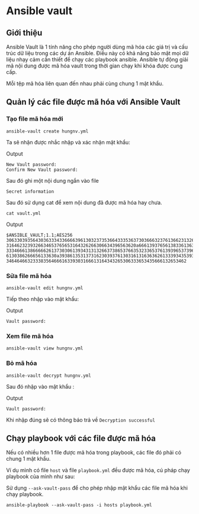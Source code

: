 # Ansible vault 

## Giới thiệu 

Ansible Vault là 1 tính năng cho phép người dùng mã hóa các giá trị và cấu trúc dữ liệu trong các dự án Ansible. Điều này có khả năng bảo mật mọi dữ liệu nhạy cảm cần thiết để chạy các playbook ansible. Ansible tự động giải mã nội dung được mã hóa vault trong thời gian chạy khi khóa được cung cấp. 

Mỗi tệp mã hóa liên quan đến nhau phải cùng chung 1 mật khẩu. 

## Quản lý các file được mã hóa với Ansible Vault 

### Tạo file mã hóa mới 

```
ansible-vault create hungnv.yml
```

Ta sẽ nhận được nhắc nhập và xác nhận mật khẩu: 

Output
```
New Vault password:
Confirm New Vault password:
```

Sau đó ghi một nội dung ngắn vào file

```
Secret information
```

Sau đó sử dụng cat để xem nội dung đã được mã hóa hay chưa. 

```
cat vault.yml
```

Output
```
$ANSIBLE_VAULT;1.1;AES256
30633039356430363334336666396130323735366433353637303666323761366231326537643732
3164623239326634653765653164326266306634396563620a666139376561383361363666303439
33346661386666626137303061393431313266373865376635323365376139396537396662636432
6130386266656133630a393861353137316230393761303161316363626133393435393063653932
34646466323338356466616339303166613164343265306333653435666132653462
```

### Sửa file mã hóa 

```
ansible-vault edit hungnv.yml
```

Tiếp theo nhập vào mật khẩu: 

Output
```
Vault password:
```

### Xem file mã hóa 

```
ansible-vault view hungnv.yml
```

### Bỏ mã hóa 

```
ansible-vault decrypt hungnv.yml
```
Sau đó nhập vào mật khẩu : 

Output
```
Vault password:
```

Khi nhập đúng sẽ có thông báo trả về `Decryption successful`

## Chạy playbook với các file được mã hóa 

Nếu có nhiều hơn 1 file được mã hóa trong playbook, các file đó phải có chung 1 mật khẩu. 

Ví dụ mình có file `host` và file `playbook.yml` đều được mã hóa, cú pháp chạy playbook của mình như sau: 

Sử dụng `--ask-vault-pass` để cho phép nhập mật khẩu các file mã hóa khi chạy playbook.

```
ansible-playbook --ask-vault-pass -i hosts playbook.yml
```
